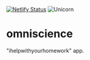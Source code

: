 [![Netlify Status](https://api.netlify.com/api/v1/badges/3ecbdf54-8a37-4b49-8e85-b8a4f6946f2a/deploy-status)](https://app.netlify.com/sites/omniscience/deploys)
![Unicorn](https://img.shields.io/badge/unicorn-passing-blue)


# omniscience
"ihelpwithyourhomework" app.
